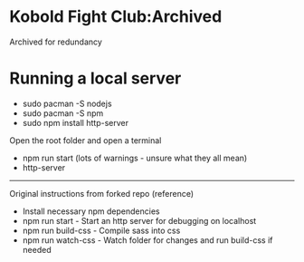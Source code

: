 # Kobold Fight Club:Archived

Archived for redundancy


# Running a local server
- sudo pacman -S nodejs
- sudo pacman -S npm
- sudo npm install http-server

Open the root folder and open a terminal
- npm run start (lots of warnings - unsure what they all mean)
- http-server

----------------------------
Original instructions from forked repo (reference)
- Install necessary npm dependencies
- npm run start - Start an http server for debugging on localhost
- npm run build-css - Compile sass into css
- npm run watch-css - Watch folder for changes and run build-css if needed
